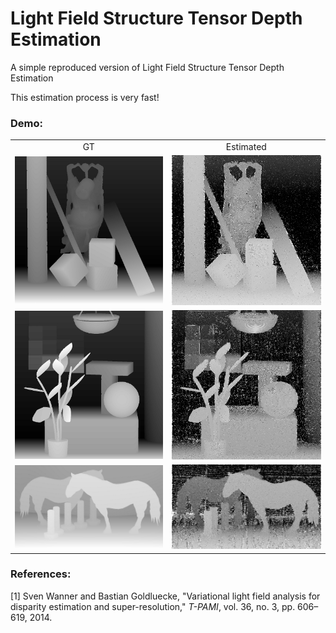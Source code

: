 # Light Field Structure Tensor Depth Estimation
A simple reproduced version of Light Field Structure Tensor Depth Estimation

This estimation process is very fast!

### Demo:
<table>
    <tr>
    <td ><center>GT</center></td>
    <td ><center>Estimated</center></td>        
    </tr>
    <tr>
    <td ><center><img src="https://github.com/GilbertRC/Light-Field-Structure-Tensor-Depth-Estimation/blob/main/buddha/buddha_gt.png" width="250"></center></td>
    <td ><center><img src="https://github.com/GilbertRC/Light-Field-Structure-Tensor-Depth-Estimation/blob/main/buddha_depth.png" width="250"></center></td>        
    </tr>
    <tr>
    <td ><center><img src="https://github.com/GilbertRC/Light-Field-Structure-Tensor-Depth-Estimation/blob/main/monasRoom/monasRoom_gt.png" width="250"></center></td>
    <td ><center><img src="https://github.com/GilbertRC/Light-Field-Structure-Tensor-Depth-Estimation/blob/main/monasRoom_depth.png" width="250"></center></td>        
    </tr>
    <tr>
    <td ><center><img src="https://github.com/GilbertRC/Light-Field-Structure-Tensor-Depth-Estimation/blob/main/horses/horses_gt.png" width="250"></center></td>
    <td ><center><img src="https://github.com/GilbertRC/Light-Field-Structure-Tensor-Depth-Estimation/blob/main/horses_depth.png" width="250"></center></td>        
    </tr>
</table>

### References:
[1] Sven Wanner and Bastian Goldluecke, "Variational light field analysis for disparity estimation and super-resolution," *T-PAMI*, vol. 36, no. 3, pp. 606–619, 2014.
